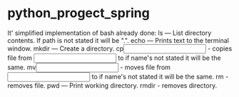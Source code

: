 # python_progect_spring
It' simplified implementation of bash
already done:
	ls<path> — List directory contents. If path is not stated it will be ".".
	echo — Prints text to the terminal window.
	mkdir<path> — Create a directory.
	cp<input path><output path> - copies file from <input path> to <output path> if name's not stated it will be the same.
	mv<input path><output path> - moves file from <input path> to <output path> if name's not stated it will be the same.
	rm<filename> - removes file.
	pwd — Print working directory.
	rmdir<path> - removes directory.
